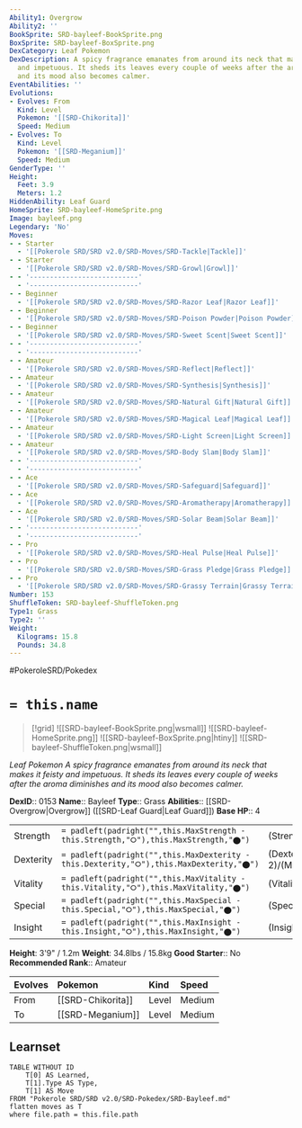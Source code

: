 ```yaml
---
Ability1: Overgrow
Ability2: ''
BookSprite: SRD-bayleef-BookSprite.png
BoxSprite: SRD-bayleef-BoxSprite.png
DexCategory: Leaf Pokemon
DexDescription: A spicy fragrance emanates from around its neck that makes it feisty
  and impetuous. It sheds its leaves every couple of weeks after the aroma diminishes
  and its mood also becomes calmer.
EventAbilities: ''
Evolutions:
- Evolves: From
  Kind: Level
  Pokemon: '[[SRD-Chikorita]]'
  Speed: Medium
- Evolves: To
  Kind: Level
  Pokemon: '[[SRD-Meganium]]'
  Speed: Medium
GenderType: ''
Height:
  Feet: 3.9
  Meters: 1.2
HiddenAbility: Leaf Guard
HomeSprite: SRD-bayleef-HomeSprite.png
Image: bayleef.png
Legendary: 'No'
Moves:
- - Starter
  - '[[Pokerole SRD/SRD v2.0/SRD-Moves/SRD-Tackle|Tackle]]'
- - Starter
  - '[[Pokerole SRD/SRD v2.0/SRD-Moves/SRD-Growl|Growl]]'
- - '---------------------------'
  - '---------------------------'
- - Beginner
  - '[[Pokerole SRD/SRD v2.0/SRD-Moves/SRD-Razor Leaf|Razor Leaf]]'
- - Beginner
  - '[[Pokerole SRD/SRD v2.0/SRD-Moves/SRD-Poison Powder|Poison Powder]]'
- - Beginner
  - '[[Pokerole SRD/SRD v2.0/SRD-Moves/SRD-Sweet Scent|Sweet Scent]]'
- - '---------------------------'
  - '---------------------------'
- - Amateur
  - '[[Pokerole SRD/SRD v2.0/SRD-Moves/SRD-Reflect|Reflect]]'
- - Amateur
  - '[[Pokerole SRD/SRD v2.0/SRD-Moves/SRD-Synthesis|Synthesis]]'
- - Amateur
  - '[[Pokerole SRD/SRD v2.0/SRD-Moves/SRD-Natural Gift|Natural Gift]]'
- - Amateur
  - '[[Pokerole SRD/SRD v2.0/SRD-Moves/SRD-Magical Leaf|Magical Leaf]]'
- - Amateur
  - '[[Pokerole SRD/SRD v2.0/SRD-Moves/SRD-Light Screen|Light Screen]]'
- - Amateur
  - '[[Pokerole SRD/SRD v2.0/SRD-Moves/SRD-Body Slam|Body Slam]]'
- - '---------------------------'
  - '---------------------------'
- - Ace
  - '[[Pokerole SRD/SRD v2.0/SRD-Moves/SRD-Safeguard|Safeguard]]'
- - Ace
  - '[[Pokerole SRD/SRD v2.0/SRD-Moves/SRD-Aromatherapy|Aromatherapy]]'
- - Ace
  - '[[Pokerole SRD/SRD v2.0/SRD-Moves/SRD-Solar Beam|Solar Beam]]'
- - '---------------------------'
  - '---------------------------'
- - Pro
  - '[[Pokerole SRD/SRD v2.0/SRD-Moves/SRD-Heal Pulse|Heal Pulse]]'
- - Pro
  - '[[Pokerole SRD/SRD v2.0/SRD-Moves/SRD-Grass Pledge|Grass Pledge]]'
- - Pro
  - '[[Pokerole SRD/SRD v2.0/SRD-Moves/SRD-Grassy Terrain|Grassy Terrain]]'
Number: 153
ShuffleToken: SRD-bayleef-ShuffleToken.png
Type1: Grass
Type2: ''
Weight:
  Kilograms: 15.8
  Pounds: 34.8
---
```


#PokeroleSRD/Pokedex

# `= this.name`

> [!grid]
> ![[SRD-bayleef-BookSprite.png|wsmall]]
> ![[SRD-bayleef-HomeSprite.png]]
> ![[SRD-bayleef-BoxSprite.png|htiny]]
> ![[SRD-bayleef-ShuffleToken.png|wsmall]]


*Leaf Pokemon*
*A spicy fragrance emanates from around its neck that makes it feisty and impetuous. It sheds its leaves every couple of weeks after the aroma diminishes and its mood also becomes calmer.*

**DexID**:: 0153
**Name**:: Bayleef
**Type**:: Grass
**Abilities**:: [[SRD-Overgrow|Overgrow]] ([[SRD-Leaf Guard|Leaf Guard]])
**Base HP**:: 4

|           |                                                                                        |                                          |
| --------- | -------------------------------------------------------------------------------------- | ---------------------------------------- |
| Strength  | `= padleft(padright("",this.MaxStrength - this.Strength,"⭘"),this.MaxStrength,"⬤")`    | (Strength::2)/(MaxStrength::4)   |
| Dexterity | `= padleft(padright("",this.MaxDexterity - this.Dexterity,"⭘"),this.MaxDexterity,"⬤")` | (Dexterity:: 2)/(MaxDexterity::4) |
| Vitality  | `= padleft(padright("",this.MaxVitality - this.Vitality,"⭘"),this.MaxVitality,"⬤")`    | (Vitality::2)/(MaxVitality::5)   |
| Special   | `= padleft(padright("",this.MaxSpecial - this.Special,"⭘"),this.MaxSpecial,"⬤")`       | (Special::2)/(MaxSpecial::4)     |
| Insight   | `= padleft(padright("",this.MaxInsight - this.Insight,"⭘"),this.MaxInsight,"⬤")`       | (Insight::2)/(MaxInsight::5)     |

**Height**: 3'9" / 1.2m
**Weight**: 34.8lbs / 15.8kg
**Good Starter**:: No
**Recommended Rank**:: Amateur

| Evolves   | Pokemon           | Kind   | Speed   |
|:----------|:------------------|:-------|:--------|
| From      | [[SRD-Chikorita]] | Level  | Medium  |
| To        | [[SRD-Meganium]]  | Level  | Medium  |

## Learnset

```dataview
TABLE WITHOUT ID
    T[0] AS Learned,
    T[1].Type AS Type,
    T[1] AS Move
FROM "Pokerole SRD/SRD v2.0/SRD-Pokedex/SRD-Bayleef.md"
flatten moves as T
where file.path = this.file.path
```
